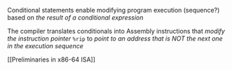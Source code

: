 Conditional statements enable modifying program execution (sequence?) based on *the result of a conditional expression*

The compiler translates conditionals into Assembly instructions that *modify the instruction pointer* `%rip` to *point to an address that is NOT the next one in the execution sequence*

[[Preliminaries in x86-64 ISA]]

